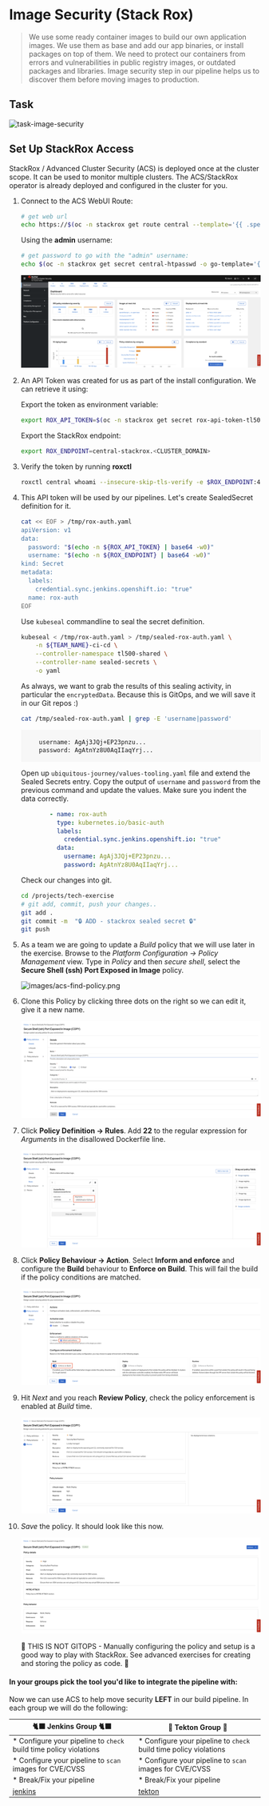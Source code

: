 # Image Security (Stack Rox)

> We use some ready container images to build our own application images. We use them as base and add our app binaries, or install packages on top of them. We need to protect our containers from errors and vulnerabilities in public registry images, or outdated packages and libraries. Image security step in our pipeline helps us to discover them before moving images to production.

## Task

![task-image-security](./images/task-image-security.png)

## Set Up StackRox Access

StackRox / Advanced Cluster Security (ACS) is deployed once at the cluster scope. It can be used to monitor multiple clusters. The ACS/StackRox operator is already deployed and configured in the cluster for you.

1. Connect to the ACS WebUI Route:

    ```bash
    # get web url
    echo https://$(oc -n stackrox get route central --template='{{ .spec.host }}')
    ```

    Using the **admin** username:

    ```bash
    # get password to go with the "admin" username:
    echo $(oc -n stackrox get secret central-htpasswd -o go-template='{{index .data "password" | base64decode}}')
    ```

    ![images/acs-dashboard.png](images/acs-dashboard.png)

2. An API Token was created for us as part of the install configuration. We can retrieve it using:

    Export the token as environment variable:

    ```bash
    export ROX_API_TOKEN=$(oc -n stackrox get secret rox-api-token-tl500 -o go-template='{{index .data "token" | base64decode}}')
    ```

    Export the StackRox endpoint:

    ```bash
    export ROX_ENDPOINT=central-stackrox.<CLUSTER_DOMAIN>
    ```

3. Verify the token by running **roxctl**

    ```bash
    roxctl central whoami --insecure-skip-tls-verify -e $ROX_ENDPOINT:443
    ```

4. This API token will be used by our pipelines. Let's create SealedSecret definition for it.

    ```bash
    cat << EOF > /tmp/rox-auth.yaml
    apiVersion: v1
    data:
      password: "$(echo -n ${ROX_API_TOKEN} | base64 -w0)"
      username: "$(echo -n ${ROX_ENDPOINT} | base64 -w0)"
    kind: Secret
    metadata:
      labels:
        credential.sync.jenkins.openshift.io: "true"
      name: rox-auth
    EOF
    ```

    Use `kubeseal` commandline to seal the secret definition.

    ```bash
    kubeseal < /tmp/rox-auth.yaml > /tmp/sealed-rox-auth.yaml \
        -n ${TEAM_NAME}-ci-cd \
        --controller-namespace tl500-shared \
        --controller-name sealed-secrets \
        -o yaml
    ```

    As always, we want to grab the results of this sealing activity, in particular the `encryptedData`. Because this is GitOps, and we will save it in our Git repos :)

    ```bash
    cat /tmp/sealed-rox-auth.yaml | grep -E 'username|password'
    ```

    <div class="highlight" style="background: #f7f7f7">
    <pre><code class="language-yaml">
        username: AgAj3JQj+EP23pnzu...
        password: AgAtnYz8U0AqIIaqYrj...
    </code></pre></div>

    Open up `ubiquitous-journey/values-tooling.yaml` file and extend the Sealed Secrets entry. Copy the output of `username` and `password` from the previous command and update the values. Make sure you indent the data correctly.

    ```yaml
            - name: rox-auth
              type: kubernetes.io/basic-auth
              labels:
                credential.sync.jenkins.openshift.io: "true"
              data:
                username: AgAj3JQj+EP23pnzu...
                password: AgAtnYz8U0AqIIaqYrj...
    ```

    Check our changes into git.

    ```bash
    cd /projects/tech-exercise
    # git add, commit, push your changes..
    git add .
    git commit -m  "🔒 ADD - stackrox sealed secret 🔒"
    git push
    ```

5. As a team we are going to update a *Build* policy that we will use later in the exercise. Browse to the *Platform Configuration -> Policy Management* view. Type in *Policy* and then *secure shell*, select the **Secure Shell (ssh) Port Exposed in Image** policy.

    ![images/acs-find-policy.png](images/acs-find-policy.png)

6. Clone this Policy by clicking three dots on the right so we can edit it, give it a new name.

    ![images/acs-clone-policy.png](images/acs-clone-policy.png)

7. Click **Policy Definition -> Rules**. Add **22** to the regular expression for *Arguments* in the disallowed Dockerfile line.

    ![images/acs-policy-criteria.png](images/acs-policy-criteria.png)

8. Click **Policy Behaviour -> Action**. Select **Inform and enforce** and configure the **Build** behaviour to **Enforce on Build**. This will fail the build if the policy conditions are matched.

    ![images/acs-policy-behaviour.png](images/acs-policy-behaviour.png)

9. Hit *Next* and you reach **Review Policy**, check the policy enforcement is enabled at *Build* time.

    ![images/acs-policy-enforcement.png](images/acs-policy-enforcement.png)

10. *Save* the policy. It should look like this now.

    ![images/acs-policy-done.png](images/acs-policy-done.png)

    <p class="tip">
    🐌 THIS IS NOT GITOPS - Manually configuring the policy and setup is a good way to play with StackRox. See advanced exercises for creating and storing the policy as code. 🐎
    </p>

#### In your groups pick the tool you'd like to integrate the pipeline with:

Now we can use ACS to help move security **LEFT** in our build pipeline. In each group we will do the following:

| 🐈‍⬛ **Jenkins Group** 🐈‍⬛  |  🐅 **Tekton Group** 🐅 |
|-----------------------|----------------------------|
| * Configure your pipeline to `check` build time policy violations | * Configure your pipeline to `check` build time policy violations |
| * Configure your pipeline to `scan` images for CVE/CVSS | * Configure your pipeline to `scan` images for CVE/CVSS |
| * Break/Fix your pipeline | * Break/Fix your pipeline |
| <span style="color:blue;">[jenkins](3-revenge-of-the-automated-testing/7a-jenkins.md)</span> | <span style="color:blue;">[tekton](3-revenge-of-the-automated-testing/7b-tekton.md)</span> |
